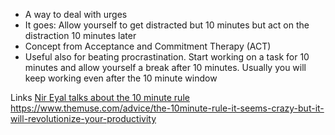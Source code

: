 - A way to deal with urges
- It goes: Allow yourself to get distracted but 10 minutes but act on the distraction 10 minutes later
- Concept from Acceptance and Commitment Therapy (ACT)
- Useful also for beating procrastination. Start working on a task for 10 minutes and allow yourself a break after 10 minutes. Usually you will keep working even after the 10 minute window

Links
[Nir Eyal talks about the 10 minute rule](https://www.youtube.com/watch?v=aumdC20YI4s)
https://www.themuse.com/advice/the-10minute-rule-it-seems-crazy-but-it-will-revolutionize-your-productivity